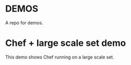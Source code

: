 DEMOS
=====

A repo for demos.

# Chef + large scale set demo

This demo shows Chef running on a large scale set.